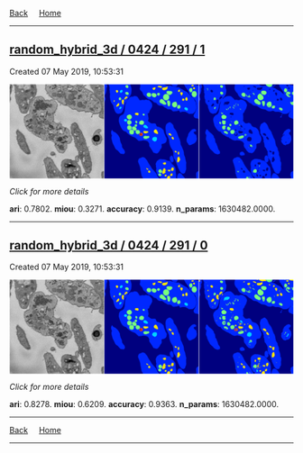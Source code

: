 
[Back](..)&nbsp;&nbsp;&nbsp;&nbsp;&nbsp;[Home](https://leapmanlab.github.io/snapshots)

---

<div class="summary"><a href="1"><h2>random_hybrid_3d / 0424 / 291 / 1</h2></a><p>Created 07 May 2019, 10:53:31
</p><a href="1"><img src="1/media/summary.png" align="center"></a><p>
<i>Click for more details</i>
</p></div>

**ari**: 0.7802. **miou**: 0.3271. **accuracy**: 0.9139. **n_params**: 1630482.0000. 

---

<div class="summary"><a href="0"><h2>random_hybrid_3d / 0424 / 291 / 0</h2></a><p>Created 07 May 2019, 10:53:31
</p><a href="0"><img src="0/media/summary.png" align="center"></a><p>
<i>Click for more details</i>
</p></div>

**ari**: 0.8278. **miou**: 0.6209. **accuracy**: 0.9363. **n_params**: 1630482.0000. 

---

[Back](..)&nbsp;&nbsp;&nbsp;&nbsp;&nbsp;[Home](https://leapmanlab.github.io/snapshots)

---